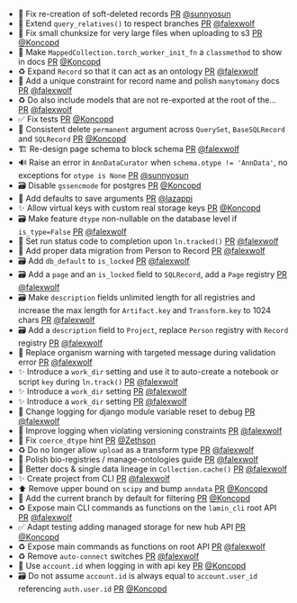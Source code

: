 - 🐛 Fix re-creation of soft-deleted records [PR](https://github.com/laminlabs/lamindb/pull/3124) [@sunnyosun](https://github.com/sunnyosun)
- 🐛 Extend `query_relatives()` to respect branches [PR](https://github.com/laminlabs/lamindb/pull/3129) [@falexwolf](https://github.com/falexwolf)
- 🐛 Fix small chunksize for very large files when uploading to s3 [PR](https://github.com/laminlabs/lamindb-setup/pull/1154) [@Koncopd](https://github.com/Koncopd)
- 📝 Make `MappedCollection.torch_worker_init_fn` a `classmethod` to show in docs [PR](https://github.com/laminlabs/lamindb/pull/3128) [@Koncopd](https://github.com/Koncopd)
- ♻️ Expand `Record` so that it can act as an ontology [PR](https://github.com/laminlabs/lamindb/pull/3127) [@falexwolf](https://github.com/falexwolf)
- 🚸 Add a unique constraint for record name and polish `manytomany` docs [PR](https://github.com/laminlabs/lamindb/pull/3126) [@falexwolf](https://github.com/falexwolf)
- ♻️ Do also include models that are not re-exported at the root of the… [PR](https://github.com/laminlabs/lamindb-setup/pull/1152) [@falexwolf](https://github.com/falexwolf)
- ✅ Fix tests [PR](https://github.com/laminlabs/lamindb-setup/pull/1151) [@Koncopd](https://github.com/Koncopd)
- 🚸 Consistent delete `permanent` argument across `QuerySet`, `BaseSQLRecord` and `SQLRecord` [PR](https://github.com/laminlabs/lamindb/pull/3122) [@Koncopd](https://github.com/Koncopd)
- 🏗️ Re-design page schema to block schema [PR](https://github.com/laminlabs/lamindb/pull/3120) [@falexwolf](https://github.com/falexwolf)
- 🔊 Raise an error in `AnnDataCurator` when `schema.otype != 'AnnData'`, no exceptions for `otype is None` [PR](https://github.com/laminlabs/lamindb/pull/3117) [@sunnyosun](https://github.com/sunnyosun)
- 🗃️ Disable `gssencmode` for postgres [PR](https://github.com/laminlabs/lamindb-setup/pull/1150) [@Koncopd](https://github.com/Koncopd)
- 🚸 Add defaults to save arguments [PR](https://github.com/laminlabs/lamin-cli/pull/158) [@lazappi](https://github.com/lazappi)
- ✨ Allow virtual keys with custom real storage keys [PR](https://github.com/laminlabs/lamindb/pull/3102) [@Koncopd](https://github.com/Koncopd)
- 🗃️ Make feature `dtype` non-nullable on the database level if `is_type=False` [PR](https://github.com/laminlabs/lamindb/pull/3118) [@falexwolf](https://github.com/falexwolf)
- 🐛 Set run status code to completion upon `ln.tracked()` [PR](https://github.com/laminlabs/lamindb/pull/3114) [@falexwolf](https://github.com/falexwolf)
- 🍱 Add proper data migration from Person to Record [PR](https://github.com/laminlabs/lamindb/pull/3112) [@falexwolf](https://github.com/falexwolf)
- 🗃️ Add `db_default` to `is_locked` [PR](https://github.com/laminlabs/lamindb/pull/3111) [@falexwolf](https://github.com/falexwolf)
- 🗃️ Add a `page` and an `is_locked` field to `SQLRecord`, add a `Page` registry  [PR](https://github.com/laminlabs/lamindb/pull/3110) [@falexwolf](https://github.com/falexwolf)
- 🗃️ Make `description` fields unlimited length for all registries and increase the max length for `Artifact.key` and `Transform.key` to 1024 chars [PR](https://github.com/laminlabs/lamindb/pull/3109) [@falexwolf](https://github.com/falexwolf)
- 🗃️ Add a `description` field to `Project`, replace `Person` registry with `Record` registry [PR](https://github.com/laminlabs/lamindb/pull/3108) [@falexwolf](https://github.com/falexwolf)
- 🚸 Replace organism warning with targeted message during validation error [PR](https://github.com/laminlabs/lamindb/pull/3107) [@falexwolf](https://github.com/falexwolf)
- ✨ Introduce a `work_dir` setting and use it to auto-create a notebook or script `key` during `ln.track()` [PR](https://github.com/laminlabs/lamindb/pull/3105) [@falexwolf](https://github.com/falexwolf)
- ✨ Introduce a `work_dir` setting [PR](https://github.com/laminlabs/lamindb-setup/pull/1148) [@falexwolf](https://github.com/falexwolf)
- ✨ Introduce a `work_dir` setting [PR](https://github.com/laminlabs/lamin-cli/pull/157) [@falexwolf](https://github.com/falexwolf)
- 🚸 Change logging for django module variable reset to debug [PR](https://github.com/laminlabs/lamindb-setup/pull/1147) [@falexwolf](https://github.com/falexwolf)
- 🚸 Improve logging when violating versioning constraints [PR](https://github.com/laminlabs/lamindb/pull/3093) [@falexwolf](https://github.com/falexwolf)
- 🐛 Fix `coerce_dtype` hint [PR](https://github.com/laminlabs/lamindb/pull/3096) [@Zethson](https://github.com/Zethson)
- ♻️ Do no longer allow `upload` as a transform type [PR](https://github.com/laminlabs/lamindb/pull/3104) [@falexwolf](https://github.com/falexwolf)
- 📝 Polish bio-registries / manage-ontologies guide [PR](https://github.com/laminlabs/lamindb/pull/3103) [@falexwolf](https://github.com/falexwolf)
- :children_crossing: Better docs & single data lineage in `Collection.cache()` [PR](https://github.com/laminlabs/lamindb/pull/3099) [@falexwolf](https://github.com/falexwolf)
- ✨ Create project from CLI [PR](https://github.com/laminlabs/lamin-cli/pull/156) [@falexwolf](https://github.com/falexwolf)
- ⬆️ Remove upper bound on `scipy` and bump `anndata` [PR](https://github.com/laminlabs/lamindb/pull/3100) [@Koncopd](https://github.com/Koncopd)
- 🚸 Add the current branch by default for filtering [PR](https://github.com/laminlabs/lamindb/pull/3095) [@Koncopd](https://github.com/Koncopd)
- ♻️ Expose main CLI commands as functions on the `lamin_cli` root API [PR](https://github.com/laminlabs/lamindb/pull/3098) [@falexwolf](https://github.com/falexwolf)
- ✅ Adapt testing adding managed storage for new hub API [PR](https://github.com/laminlabs/lamindb-setup/pull/1145) [@Koncopd](https://github.com/Koncopd)
- ♻️ Expose main commands as functions on root API [PR](https://github.com/laminlabs/lamin-cli/pull/155) [@falexwolf](https://github.com/falexwolf)
- ♻️ Remove `auto-connect` switches [PR](https://github.com/laminlabs/lamin-cli/pull/138) [@falexwolf](https://github.com/falexwolf)
- 🛂 Use `account.id` when logging in with api key [PR](https://github.com/laminlabs/lamindb-setup/pull/1144) [@Koncopd](https://github.com/Koncopd)
- 🗃️ Do not assume `account.id` is always equal to `account.user_id` referencing `auth.user.id` [PR](https://github.com/laminlabs/lamindb-setup/pull/1143) [@Koncopd](https://github.com/Koncopd)
